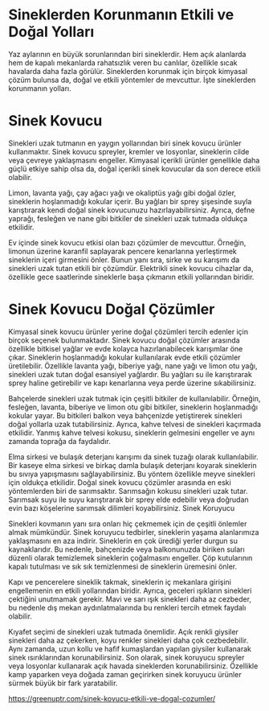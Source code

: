 # Sineklerden Korunmanın Etkili ve Doğal Yolları
Yaz aylarının en büyük sorunlarından biri sineklerdir. Hem açık alanlarda hem de kapalı mekanlarda rahatsızlık veren bu canlılar, özellikle sıcak havalarda daha fazla görülür. Sineklerden korunmak için birçok kimyasal çözüm bulunsa da, doğal ve etkili yöntemler de mevcuttur. İşte sineklerden korunmanın yolları.

# Sinek Kovucu

Sinekleri uzak tutmanın en yaygın yollarından biri sinek kovucu ürünler kullanmaktır. Sinek kovucu spreyler, kremler ve losyonlar, sineklerin cilde veya çevreye yaklaşmasını engeller. Kimyasal içerikli ürünler genellikle daha güçlü etkiye sahip olsa da, doğal içerikli sinek kovucular da son derece etkili olabilir.

Limon, lavanta yağı, çay ağacı yağı ve okaliptüs yağı gibi doğal özler, sineklerin hoşlanmadığı kokular içerir. Bu yağları bir sprey şişesinde suyla karıştırarak kendi doğal sinek kovucunuzu hazırlayabilirsiniz. Ayrıca, defne yaprağı, fesleğen ve nane gibi bitkiler de sinekleri uzak tutmada oldukça etkilidir.

Ev içinde sinek kovucu etkisi olan bazı çözümler de mevcuttur. Örneğin, limonun üzerine karanfil saplayarak pencere kenarlarına yerleştirmek sineklerin içeri girmesini önler. Bunun yanı sıra, sirke ve su karışımı da sinekleri uzak tutan etkili bir çözümdür. Elektrikli sinek kovucu cihazlar da, özellikle gece saatlerinde sineklerle başa çıkmanın etkili yollarından biridir.

# Sinek Kovucu Doğal Çözümler

Kimyasal sinek kovucu ürünler yerine doğal çözümleri tercih edenler için birçok seçenek bulunmaktadır. Sinek kovucu doğal çözümler arasında özellikle bitkisel yağlar ve evde kolayca hazırlanabilecek karışımlar öne çıkar.
Sineklerin hoşlanmadığı kokular kullanılarak evde etkili çözümler üretilebilir. Özellikle lavanta yağı, biberiye yağı, nane yağı ve limon otu yağı, sinekleri uzak tutan doğal esansiyel yağlardır. Bu yağları su ile karıştırarak sprey haline getirebilir ve kapı kenarlarına veya perde üzerine sıkabilirsiniz.

Bahçelerde sinekleri uzak tutmak için çeşitli bitkiler de kullanılabilir. Örneğin, fesleğen, lavanta, biberiye ve limon otu gibi bitkiler, sineklerin hoşlanmadığı kokular yayar. Bu bitkileri balkon veya bahçenizde yetiştirerek sinekleri doğal yollarla uzak tutabilirsiniz. Ayrıca, kahve telvesi de sinekleri kaçırmada etkilidir. Yanmış kahve telvesi kokusu, sineklerin gelmesini engeller ve aynı zamanda toprağa da faydalıdır.

Elma sirkesi ve bulaşık deterjanı karışımı da sinek tuzağı olarak kullanılabilir. Bir kaseye elma sirkesi ve birkaç damla bulaşık deterjanı koyarak sineklerin bu sıvıya yapışmasını sağlayabilirsiniz. Bu yöntem özellikle meyve sinekleri için oldukça etkilidir.
Doğal sinek kovucu çözümler arasında en eski yöntemlerden biri de sarımsaktır. Sarımsağın kokusu sinekleri uzak tutar. Sarımsak suyu ile suyu karıştırarak bir sprey elde edebilir veya doğrudan evin bazı köşelerine sarımsak dilimleri koyabilirsiniz.
Sinek Koruyucu

Sinekleri kovmanın yanı sıra onları hiç çekmemek için de çeşitli önlemler almak mümkündür. Sinek koruyucu tedbirler, sineklerin yaşama alanlarımıza yaklaşmasını en aza indirir.
Sineklerin en çok ürediği yerler durgun su kaynaklarıdır. Bu nedenle, bahçenizde veya balkonunuzda biriken suları düzenli olarak temizlemek sineklerin çoğalmasını engeller. Çöp kutularının kapalı tutulması ve sık sık temizlenmesi de sineklerin üremesini önler.

Kapı ve pencerelere sineklik takmak, sineklerin iç mekanlara girişini engellemenin en etkili yollarından biridir. Ayrıca, geceleri ışıkların sinekleri çektiğini unutmamak gerekir. Mavi ve sarı ışık sinekleri daha az cezbeder, bu nedenle dış mekan aydınlatmalarında bu renkleri tercih etmek faydalı olabilir.

Kıyafet seçimi de sinekleri uzak tutmada önemlidir. Açık renkli giysiler sinekleri daha az çekerken, koyu renkler sinekleri daha çok cezbedebilir. Aynı zamanda, uzun kollu ve hafif kumaşlardan yapılan giysiler kullanarak sinek ısırıklarından korunabilirsiniz.
Son olarak, sinek koruyucu spreyler veya losyonlar kullanarak açık havada sineklerden korunabilirsiniz. Özellikle kamp yaparken veya doğada zaman geçirirken sinek koruyucu ürünler sürmek büyük bir fark yaratabilir.

https://greenuptr.com/sinek-kovucu-etkili-ve-dogal-cozumler/

